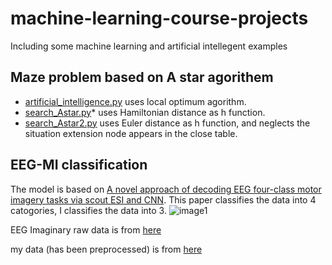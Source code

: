 # machine-learning-course-projects
Including some machine learning and artificial intellegent examples 
## Maze problem based on A star agorithem
* [artificial_intelligence.py](https://github.com/siyi-wind/machine-learning-course-projects/blob/master/maze_search_A_star/artificial_intelligence%3B.py) uses local optimum agorithm.
* [search_Astar.py](https://github.com/siyi-wind/machine-learning-course-projects/blob/master/maze_search_A_star/search_Astar.py)* [](https://github.com/siyi-wind/machine-learning-course-projects/blob/master/maze_search_A_star/search_Astar.py) uses Hamiltonian distance as h function.
* [search_Astar2.py](https://github.com/siyi-wind/machine-learning-course-projects/blob/master/maze_search_A_star/search_Astar2.py) uses Euler distance as h function, and neglects the situation extension node appears in the close table. 

## EEG-MI classification
The model is based on [A novel approach of decoding EEG four-class motor imagery tasks via scout ESI and CNN](https://iopscience.iop.org/article/10.1088/1741-2552/ab4af6/meta). This paper classifies the data into 4 catogories, I classifies the data into 3.
![image1](https://github.com/siyi-wind/machine-learning-course-projects/blob/master/EEG-MI%20classification/Image/1.png)

EEG Imaginary raw data is from [here](https://archive.physionet.org/pn4/eegmmidb/)

my data (has been preprocessed) is from [here](https://download.csdn.net/download/qq_45347185/12689981)
